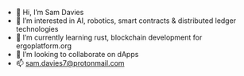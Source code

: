 - 👋 Hi, I’m Sam Davies
- 👀 I’m interested in AI, robotics, smart contracts & distributed ledger technologies
- 🌱 I’m currently learning rust, blockchain development for ergoplatform.org
- 💞️ I’m looking to collaborate on dApps
- 📫 sam.davies7@protonmail.com

<!---
Davies-Sam/Davies-Sam is a ✨ special ✨ repository because its `README.md` (this file) appears on your GitHub profile.
You can click the Preview link to take a look at your changes.
--->
